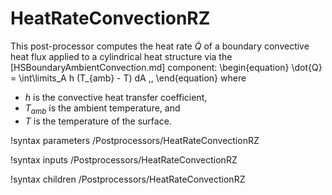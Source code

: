 # HeatRateConvectionRZ

This post-processor computes the heat rate $\dot{Q}$ of a boundary convective heat flux
applied to a cylindrical heat structure via the [HSBoundaryAmbientConvection.md]
component:
\begin{equation}
  \dot{Q} = \int\limits_A h (T_{amb} - T) dA \,,
\end{equation}
where

- $h$ is the convective heat transfer coefficient,
- $T_{amb}$ is the ambient temperature, and
- $T$ is the temperature of the surface.

!syntax parameters /Postprocessors/HeatRateConvectionRZ

!syntax inputs /Postprocessors/HeatRateConvectionRZ

!syntax children /Postprocessors/HeatRateConvectionRZ
